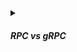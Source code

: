 <!-- https://brandfolder.com/workbench/extract-text-from-image -->

<details>
<summary><h5>RPC vs gRPC</h5></summary>

Here is a table that compares RPC and gRPC based on some criteria:

| Criteria | RPC | gRPC |
| --- | --- | --- |
| Definition | A general concept for implementing remote procedure call APIs | A specific framework for implementing RPC APIs using protocol buffers and HTTP/2 |
| Communication language | JSON, XML, or other text-based formats | Protocol buffers, a binary serialization format |
| Transport protocol | Various protocols depending on the implementation | HTTP/2, a binary framing protocol with multiplexing and streaming support |
| Programming languages and platforms | Various languages and platforms depending on the implementation | Multiple languages and platforms, such as Java, C#, Go, Python, Node.js, Swift, etc. |
| Features and tools | Various features and tools depending on the implementation | Built-in features and tools for authentication, load balancing, tracing, health checking, service discovery, code generation, etc. |
| Performance and efficiency | Varies depending on the implementation, but generally slower and less efficient than gRPC due to text-based formats and HTTP 1.1 limitations | Higher performance and efficiency than RPC due to binary formats and HTTP/2 advantages |
| Compatibility and interoperability | Varies depending on the implementation, but generally more compatible and interoperable with existing HTTP-based clients and servers | May not be compatible or interoperable with some HTTP-based clients or servers that do not support HTTP/2 or binary data |
| Use cases and suitability | Suitable for some use cases that require human-readable or flexible data formats | Suitable for some use cases that require high performance, low latency, or streaming APIs |

</details>
